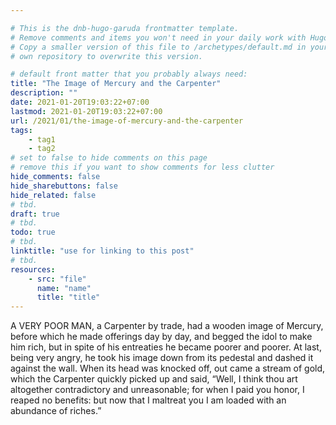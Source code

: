 ```yaml
---

# This is the dnb-hugo-garuda frontmatter template. 
# Remove comments and items you won't need in your daily work with Hugo.
# Copy a smaller version of this file to /archetypes/default.md in your
# own repository to overwrite this version.

# default front matter that you probably always need:
title: "The Image of Mercury and the Carpenter"
description: ""
date: 2021-01-20T19:03:22+07:00
lastmod: 2021-01-20T19:03:22+07:00
url: /2021/01/the-image-of-mercury-and-the-carpenter
tags:
    - tag1
    - tag2
# set to false to hide comments on this page
# remove this if you want to show comments for less clutter
hide_comments: false
hide_sharebuttons: false
hide_related: false
# tbd.
draft: true
# tbd.
todo: true
# tbd.
linktitle: "use for linking to this post"
# tbd.
resources:
    - src: "file"
      name: "name"
      title: "title"
---
```

A VERY POOR MAN, a Carpenter by trade, had a wooden image of Mercury, before which he made offerings day by day, and begged the idol to make him rich, but in spite of his entreaties he became poorer and poorer. At last, being very angry, he took his image down from its pedestal and dashed it against the wall. When its head was knocked off, out came a stream of gold, which the Carpenter quickly picked up and said, “Well, I think thou art altogether contradictory and unreasonable; for when I paid you honor, I reaped no benefits: but now that I maltreat you I am loaded with an abundance of riches.”


